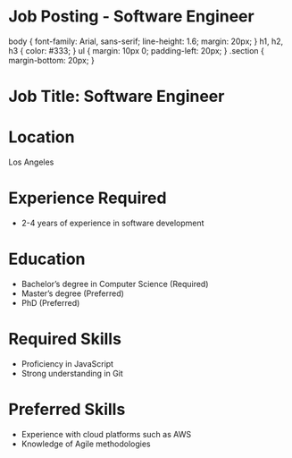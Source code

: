 # Job Posting - Software Engineer

body {
font-family: Arial, sans-serif;
line-height: 1.6;
margin: 20px;
}
h1, h2, h3 {
color: #333;
}
ul {
margin: 10px 0;
padding-left: 20px;
}
.section {
margin-bottom: 20px;
}

# Job Title: Software Engineer

# Location

Los Angeles

# Experience Required

- 2-4 years of experience in software development

# Education

- Bachelor’s degree in Computer Science (Required)
- Master’s degree (Preferred)
- PhD (Preferred)

# Required Skills

- Proficiency in JavaScript
- Strong understanding in Git

# Preferred Skills

- Experience with cloud platforms such as AWS
- Knowledge of Agile methodologies
